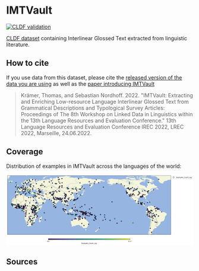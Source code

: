 # IMTVault

[![CLDF validation](https://github.com/cldf-datasets/imtvault/workflows/CLDF-validation/badge.svg)](https://github.com/cldf-datasets/imtvault/actions?query=workflow%3ACLDF-validation)

[CLDF dataset](cldf/) containing Interlinear Glossed Text extracted from linguistic literature.


## How to cite

If you use data from this dataset, please cite the [released version of the data you are using]() as
well as the [paper introducing IMTVault](http://www.lrec-conf.org/proceedings/lrec2022/workshops/LDL/pdf/2022.ldl2022-1.3.pdf)

> Krämer, Thomas, and Sebastian Nordhoff. 2022. "IMTVault: Extracting and Enriching Low-resource Language Interlinear Glossed Text from Grammatical Descriptions and Typological Survey Articles: Proceedings of The 8th Workshop on Linked Data in Linguistics within the 13th Language Resources and Evaluation Conference." 13th Language Resources and Evaluation Conference lREC 2022, LREC 2022, Marseille, 24.06.2022.


## Coverage

Distribution of examples in IMTVault across the languages of the world:

![](map.jpg?pacific-centered&language-properties=Examples_Count_Log&language-properties-colormaps=viridis&width=20&height=10&padding-left=5&padding-right=5&padding-top=5&padding-bottom=5&markersize=12#cldfviz.map)


## Sources

[](Source?with_link#cldf:__all__)
